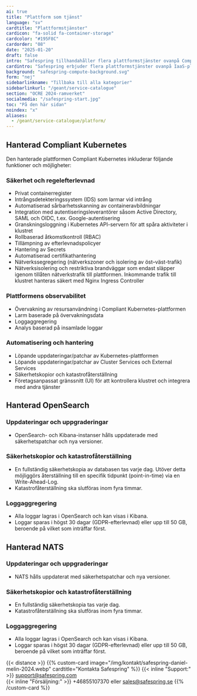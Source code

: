 ```yaml
---
ai: true
title: "Plattform som tjänst"
language: "sv"
cardtitle: "Plattformstjänster"
cardicon: "fa-solid fa-container-storage"
cardcolor: "#195F8C"
cardorder: "08"
date: "2025-01-20"
draft: false
intro: "Safespring tillhandahåller flera plattformstjänster ovanpå Compute-plattformen, med containrar för att driftsätta moderna och molnnativa applikationer."
cardintro: "Safespring erbjuder flera plattformstjänster ovanpå IaaS-plattformen."
background: "safespring-compute-background.svg"
form: "nej"
sidebarlinkname: "Tillbaka till alla kategorier"
sidebarlinkurl: "/geant/service-catalogue"
section: "OCRE 2024-ramverket"
socialmedia: "/safespring-start.jpg"
toc: "På den här sidan"
noindex: "x"
aliases:
  - /geant/service-catalogue/platform/
---
```


## Hanterad Compliant Kubernetes

Den hanterade plattformen Compliant Kubernetes inkluderar följande funktioner och möjligheter:

### Säkerhet och regelefterlevnad

- Privat containerregister
- Intrångsdetekteringssystem (IDS) som larmar vid intrång
- Automatiserad sårbarhetsskanning av containeravbildningar
- Integration med autentiseringsleverantörer såsom Active Directory, SAML och OIDC, t.ex. Google-autentisering
- Granskningsloggning i Kubernetes API-servern för att spåra aktiviteter i klustret
- Rollbaserad åtkomstkontroll (RBAC)
- Tillämpning av efterlevnadspolicyer
- Hantering av Secrets
- Automatiserad certifikathantering
- Nätverkssegregering (nätverkszoner och isolering av öst–väst-trafik)
- Nätverksisolering och restriktiva brandväggar som endast släpper igenom tillåten nätverkstrafik till plattformen. Inkommande trafik till klustret hanteras säkert med Nginx Ingress Controller

### Plattformens observabilitet

- Övervakning av resursanvändning i Compliant Kubernetes-plattformen
- Larm baserade på övervakningsdata
- Loggaggregering
- Analys baserad på insamlade loggar

### Automatisering och hantering

- Löpande uppdateringar/patchar av Kubernetes-plattformen
- Löpande uppdateringar/patchar av Cluster Services och External Services
- Säkerhetskopior och katastrofåterställning
- Företagsanpassat gränssnitt (UI) för att kontrollera klustret och integrera med andra tjänster

## Hanterad OpenSearch

### Uppdateringar och uppgraderingar

- OpenSearch- och Kibana-instanser hålls uppdaterade med säkerhetspatchar och nya versioner.

### Säkerhetskopior och katastrofåterställning

- En fullständig säkerhetskopia av databasen tas varje dag. Utöver detta möjliggörs återställning till en specifik tidpunkt (point-in-time) via en Write-Ahead-Log.
- Katastrofåterställning ska slutföras inom fyra timmar.

### Loggaggregering

- Alla loggar lagras i OpenSearch och kan visas i Kibana.
- Loggar sparas i högst 30 dagar (GDPR-efterlevnad) eller upp till 50 GB, beroende på vilket som inträffar först.

## Hanterad NATS

### Uppdateringar och uppgraderingar

- NATS hålls uppdaterat med säkerhetspatchar och nya versioner.

### Säkerhetskopior och katastrofåterställning

- En fullständig säkerhetskopia tas varje dag.
- Katastrofåterställning ska slutföras inom fyra timmar.

### Loggaggregering

- Alla loggar lagras i OpenSearch och kan visas i Kibana.
- Loggar sparas i högst 30 dagar (GDPR-efterlevnad) eller upp till 50 GB, beroende på vilket som inträffar först.

{{< distance >}}
{{% custom-card image="/img/kontakt/safespring-daniel-melin-2024.webp" cardtitle="Kontakta Safespring" %}}
{{< inline "Support:" >}} support@safespring.com  
{{< inline "Försäljning:" >}} +46855107370 eller sales@safespring.se
{{% /custom-card %}}

